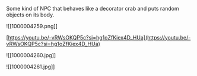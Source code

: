 Some kind of NPC that behaves like a decorator crab and puts random objects on its body.

![[1000004259.png]]

  

[https://youtu.be/-vRWsOKQP5c?si=hg1oZfKiex4D_HUa](https://youtu.be/-vRWsOKQP5c?si=hg1oZfKiex4D_HUa)

  

![[1000004260.jpg]]

![[1000004261.jpg]]